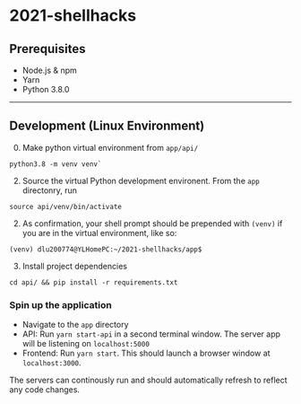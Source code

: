# 2021-shellhacks

## Prerequisites
* Node.js & npm
* Yarn
* Python 3.8.0

---

## Development (Linux Environment)
0. Make python virtual environment from `app/api/`
```
python3.8 -m venv venv`
```
2. Source the virtual Python development environent. From the `app` directonry, run
```
source api/venv/bin/activate
```
2. As confirmation, your shell prompt should be prepended with `(venv)` if you are in the virtual environment, like so:
```
(venv) dlu200774@YLHomePC:~/2021-shellhacks/app$
```
3. Install project dependencies
```
cd api/ && pip install -r requirements.txt
```

### Spin up the application
* Navigate to the `app` directory
* API: Run `yarn start-api` in a second terminal window. The server app will be listening on `localhost:5000`
* Frontend: Run `yarn start`. This should launch a browser window at `localhost:3000`.

The servers can continously run and should automatically refresh to reflect any code changes.



